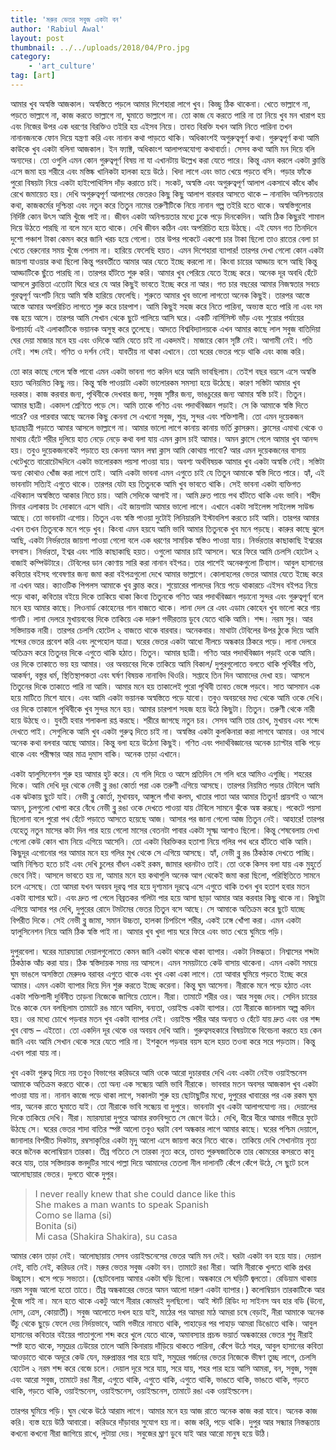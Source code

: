 ```yaml
---
title: 'মরুর ভেতর সবুজ একটা বন'
author: 'Rabiul Awal'
layout: post
thumbnail: ../../uploads/2018/04/Pro.jpg
category:
    - 'art_culture'
tag: [art]
---
```

আমার খুব অস্বস্তি আজকাল। অস্বস্তিতে পড়লে আমার দিশেহারা লাগে খুব। কিচ্ছু ঠিক থাকেনা। খেতে ভাল্লাগে না, পড়তে ভাল্লাগে না, কাজ করতে ভাল্লাগে না, ঘুমাতে ভাল্লাগে না। তো কাজ যে করতে পারি না তা নিয়ে খুব মন খারাপ হয় এবং নিজের উপর এক ধরণের বিরক্তিও তইরি হয় এইসব নিয়ে। তাবত বিরক্তি যখন আমি নিতে পারিনা তখন নানানজনকে ফোন দিয়ে যন্ত্রণা করি এবং নানান কথা পাড়তে থাকি। অধিকাংশই অগুরুত্বপূর্ণ কথা। গুরুত্বপূর্ণ কথা আমি কাউকে খুব একটা বলিনা আজকাল। ইন ফ্যাক্ট, অধিকাংশ আলাপঅযোগ্য কথাবার্তা। সেসব কথা আমি মন দিয়ে বলি অন্যদের। তো ওগুলি এমন কোন গুরুত্বপূর্ণ বিষয় না যা এখানটায় উল্লেখ করা যেতে পারে। কিন্তু এমন করলে একটা ক্লান্তি এসে জমা হয় শরীরে এবং মস্তিষ্ক খানিকটা হালকা হয়ে উঠে। খিদা লাগে এবং ভাত খেয়ে পড়তে বসি। পড়ার ফাঁকে পুরো বিষয়টা নিয়ে একটা হাইপোথিসিস দাঁড় করাতে চাই। সংকট, অস্বস্তি এবং অগুরুত্বপূর্ণ আলাপ একসাথে কাঁধে কাঁধ রেখে জমায়েত হয়। দেখি অগুরুত্বপূর্ণ আলাপের ভেতরও কিছু কিছু আলাপ বারবার আসতে থাকে – নানাবিদ অনিশ্চয়তার কথা, কাজকর্মের দুশ্চিন্তা এবং নতুন করে তিতুন নামের তরুণীটিকে নিয়ে নানান গল্প তইরি হতে থাকে। অস্বস্তিগুলোর নির্দিষ্ট কোন উৎস আমি খুঁজে পাই না। জীবন একটা অনিশ্চয়তার মধ্যে ঢুকে পড়ে দিনকেদিন। আমি ঠিক কিছুরই শামাল দিয়ে উঠতে পারছি না বলে মনে হতে থাকে। দেখি জীবন কঠিন এবং অপরিচিত হয়ে উঠছে। এই যেমন গত তিনদিনে দুশো পঞ্চাশ টাকা কেমন করে জানি খরচ হয়ে গেলো। তার উপর পকেটে একশো চার টাকা ছিলো তাও রাতের বেলা চা খেতে বেরুনোর সময় খুঁজে পেলাম না। হারিয়ে ফেলেছি হয়ত। এমন দিশেহারা ব্যাপার! তারপর দেখা গেলো কোন একটা জায়গা যাওয়ার কথা ছিলো কিন্তু পরবর্তীতে আমার আর যেতে ইচ্ছে করলো না। কিংবা চায়ের আড্ডায় বসে আছি কিন্তু আড্ডাটিকে ছুঁতে পারছি না। তারপর হাঁটতে শুরু করি। আমার খুব পেরিয়ে যেতে ইচ্ছে করে। অনেক দূর অবধি হেঁটে আসলে ক্লান্তিতা এতোটা ঘিরে ধরে যে আর কিছুই ভাবতে ইচ্ছে করে না আর। গত চার বছরের আমার নিজস্বতার সবচে গুরত্বপূর্ণ অংশটি নিয়ে আমি স্বস্তি হারিয়ে ফেলেছি। শুরুতে আমার খুব ভালো লাগতো অনেক কিছুই। তারপর আস্তে আস্তে আমার অপরিচিত লাগতে শুরু করে চারপাশ। আমি কিছুই সহজ করে নিতে পারিনা, অভ্যস্ত হতে পারি না এবং দম বন্ধ হয়ে আসে। তারপর আমি সেখান থেকে ছুটে পালিয়ে আসি ঘরে। একটি নার্সিসিস্ট ভাঁড় এবং শুয়োর পর্যায়ের উপাচার্য্য এই এলাকাটিকে ভয়ানক অসুস্থ করে তুলেছে। আদতে বিশ্ববিদ্যালয়কে এখন আমার কাছে লাল সবুজ বাতিদিয়া ঘের দেয়া মাজার মনে হয় এবং ওদিকে আমি যেতে চাই না একদমই। মাজারে কোন সৃষ্টি নেই। আগামী নেই। গতি নেই। শব্দ নেই। গণিত ও দর্শন নেই। যাবতীয় না থাকা এখানে। তো ঘরের ভেতর পড়ে থাকি এবং কাজ করি।

তো কার কাছে গেলে স্বস্তি পাবো এমন একটা ভাবনা গত কদিন ধরে আমি ভাবছিলাম। তেইশ বছর বয়সে এসে অস্বস্তি হয়ত অনিয়মিত কিছু নয়। কিন্তু স্বস্তি পাওয়াটা একটা ভালোরকম সমস্যা হয়ে উঠেছে। কারণ সস্তিটা আমার খুব দরকার। কাজ করবার জন্য, পৃথিবীকে দেখবার জন্য, সবুজ সৃষ্টির জন্য, ভাঙচুরের জন্য আমার স্বস্তি চাই। তিতুন। আমার ছাত্রী। একাদশ শ্রেণিতে পড়ে সে। আমি তাকে গণিত এবং পদার্থবিজ্ঞান পড়াই। সে কি আমাকে স্বস্তি দিতে পারে? ওর পারবার আছে অনেক কিছু কেননা সে এখনো সবুজ, শুভ্র, সুন্দর এবং শক্তিশালী। তো এমন দুয়েকজন ছাত্রছাত্রী পড়াতে আমার আসলে ভাল্লাগে না। আমার ভালো লাগে কানায় কানায় ভর্তি ক্লাসরুম। ক্লাসের এমাথা থেকে ও মাথায় হেঁটে শরীর দুলিয়ে হাত নেড়ে নেড়ে কথা বলা যায় এমন ক্লাস চাই আমার। অমন ক্লাসে গেলে আমার খুব আনন্দ হয়। তবুও দুয়েকজনকেই পড়াতে হয় কেননা অমন লম্বা ক্লাস আমি কোথায় পাবো? আর এমন দুয়েকজনের বাসায় খেটেখুতে বারোচৌদ্দদিনে একটা ভালোরকম পয়সা পাওয়া যায়। অবশ্য অর্থবিষয়ক আমার খুব একটা অস্বস্তি নেই। সস্তিটা অন্য কোথাও খোঁজ করা লাগে তাই। আমি একটা ভাবনা এমন এগুতে চাই যে তিতুন আমাকে স্বস্তি দিতে পারে। হ্যাঁ, এই ভাবনাটা সত্যিই এগুতে থাকে। তারপর যেটা হয় তিতুনকে আমি খুব ভাবতে থাকি। সেই ভাবনা একটা ব্যক্তিগত এথিক্যাল অস্বস্তিতে আকার নিতে চায়। আমি সেদিকে আগাই না। আমি দ্রুত পায়ে পথ হাঁটতে থাকি এবং ভাবি। শহীদ মিনার এলাকায় টং দোকানে এসে থামি। এই জায়গাটা আমার ভালো লাগে। এখানে একটা সাইলেন্স সাইলেন্স সাউন্ড আছে। তো ভাবনাটা এগোয়। তিতুন এবং স্বস্তি পাওয়া দুটোই লিনিয়ারলি ইস্টাবলিশ করতে চাই আমি। তারপর আমার এখন তখন তিতুনকে মনে পড়ে খুব। কিংবা এমন হয়যে আমি ভাবি আমার তিতুনকে খুব মনে পড়ছে। কারুর কাছে ঝুলে আছি, একটা নির্ভরতার জায়গা পাওয়া গেলো বলে এক ধরণের সাময়িক স্বস্তিও পাওয়া যায়। নির্ভরতার কাছাকাছি ইশ্বরের বসবাস। নির্ভরতা, ইশ্বর এবং শান্তি কাছাকাছি হয়ত। ওগুলো আমার চাই আসলে। ঘরে ফিরে আমি চেলসি হোটেল ২ বাজাই কম্পিউটারে। টেবিলের ডান কোণায় সারি করা নানান বইপত্র। তার পাশেই অনেকগুলো টিব্যাগ। আবুল হাসানের কবিতার বইসহ গবেষণার জন্য জমা করা বইপত্রগুলো দেখে আমার ভাল্লাগে। কোলাহলের ভেতর আমার যেতে ইচ্ছে করে না এখন আর। ক্যাওটিক পিপলস আমাকে খুব ক্লান্ত করে। শুয়োরের পালদের নিয়ে পড়ে থাকারচে এইসব বইপত্র নিয়ে পড়ে থাকা, কবিতার বইয়ে দিকে তাকিয়ে থাকা কিংবা তিতুনকে গণিত আর পদার্থবিজ্ঞান পড়ানো সুন্দর এবং গুরুত্বপূর্ণ বলে মনে হয় আমার কাছে। লিওনার্ড কোহেনের গান বাজতে থাকে। লানা দেল রে এবং এডাম কোহেন খুব ভালো করে গায় গানটি। লানা দেলরে মুখায়ববের দিকে তাকিয়ে এক দারুণ গভীরতায় ডুবে যেতে থাকি আমি। শব্দ। নরম সুর। আর সস্তিদায়ক নারী। তারপর চেলসি হোটেল ২ বাজতে থাকে বারবার। অনেকবার। মাথাটা টেবিলের উপর ঠুকে দিয়ে আমি শব্দের ভেতর প্রবেশ করি এবং লুপেহোল যাত্রা। ঘরের ভেতর একটা আধো নীলচে অন্ধকার ঠিকরে পড়ে। লানা দেলরে অতিক্রম করে তিতুনর দিকে এগুতে থাকি হঠাত। তিতুন। আমার ছাত্রী। গণিত আর পদার্থবিজ্ঞান পড়াই ওকে আমি। ওর দিকে তাকাতে ভয় হয় আমার। ওর অবয়বের দিকে তাকিয়ে আমি বিকাল/ দুপুরগুলোতে বলতে থাকি পৃথিবীর গতি, আকর্ষণ, বস্তুর ধর্ম, স্থিতিস্থাপকতা এবং ঘর্ষণ বিষয়ক নানাবিদ থিওরি। সপ্তাহে তিন দিন আমাদের দেখা হয়। আসলে তিতুনের দিকে তাকাতে পারি না আমি। আমার মনে হয় তাকালেই পুরো পৃথিবী তাবত ভেঙ্গে পড়বে। সাত আসমান এক হয়ে মাটিতে মিশে যাবে। এবং আমি একটা ভয়ানক অস্বস্তিতে পড়ে যাবো। তবুও অবয়বের মধ্য থেকে আমি ওকে দেখি। ওর দিকে তাকালে পৃথিবীকে খুব সুন্দর মনে হয়। আমার চারপাশ সহজ হয়ে উঠে কিছুটা। তিতুন। তরুণী থেকে নারী হয়ে উঠছে ও। যুবতী হবার শলাকলা রপ্ত করছে। শরীরে জাগছে নতুন চর। সেসব আমি তার চোখ, মুখায়ব এবং শব্দে দেখতে পাই। সেগুলিকে আমি খুব একটা গুরুত্ব দিতে চাই না। অস্বস্তির একটা কুলকিনারা করা লাগবে আমার। ওর সাথে অনেক কথা বলবার আছে আমার। কিন্তু বলা হয়ে উঠেনা কিছুই। গণিত এবং পদার্থবিজ্ঞানের অনেক চ্যাপ্টার বাকি পড়ে থাকে এবং পরীক্ষার আর মাত্র দুমাস বাকি। অনেক তাড়া এখানে।

একটা হ্যালুসিনেশন শুরু হয় আমার হুট করে। যে গলি দিয়ে ও আসে প্রতিদিন সে গলি ধরে আমিও এগুচ্ছি। শহরের দিকে। আমি দেখি দূর থেকে নেভী ব্লু রঙা কোর্তা পরা এক তরুণী এগিয়ে আসছে। তারপর নিয়মিত পড়ার টেবিলে আমি এক ঝটকায় ছুটে যাই। নেভী ব্লু কোর্তা, মুখাবয়ব, আঙ্গুলে গাঁথা কলম, খাতার পাতা আর আমার তিতুন! প্রায়শই ও আসে অমন, চুলগুলো খোপা করে বেঁধে নেভী ব্লু রঙা ওকে দেখতে পাওয়া যায় টেবিলে সামনে ঝুঁকে অঙ্ক করছে। পকেটে পয়সা ছিলোনা বলে পুরো পথ হেঁটে পড়াতে আসতে হয়েছে আজ। আসার পর জানা গেলো আজ তিতুন নেই। আহারে! তারপর যেহেতু নতুন মাসের কটা দিন পার হয়ে গেলো মাসের বেতনটা পাবার একটা সূক্ষ্ম আশাও ছিলো। কিন্তু শেষবেলায় দেখা গেলো কেউ কোন খাম নিয়ে এগিয়ে আসেনি। তো একটা বিরক্তিকর হতাশা নিয়ে গলির পথ ধরে হাঁটতে থাকি আমি। কিছুদূর এগোনোর পর আমার মনে হয় গলির মুখ থেকে সে এগিয়ে আসছে। হ্যাঁ, নেভী ব্লু রঙ ঠিকঠাক দেখতে পাচ্ছি। আমি নিশ্চিত হতে চাই এবং দেখি চুলের বাঁধন একই রকম, জামার ধরনটাও তাই। তো ওকে কিসব বলা যায় এক মুহুর্তে ভেবে নিই। আসলে ভাবতে হয় না, আমার মনে হয় কথাগুলি অনেক আগ থেকেই জমা করা ছিলো, পরিস্থিতিতে সামনে চলে এসেছে। তো আমরা যখন অবয়ব দূরত্ব পার হয়ে দৃশ্যমান দূরত্বে এসে এগুতে থাকি তখন খুব হতাশ হবার মতন একটা ব্যাপার ঘটে। এবং দ্রুত পা পেলে বিব্রতকর গলিটা পার হয়ে আসা ছাড়া আমার আর করবার কিছু থাকে না। কিছুটা এগিয়ে আসার পর দেখি, দুপুরের রোদে টমটমের ভেতর তিতুন বসে আছে। সে আমাকে অতিক্রম করে ছুটে যাচ্ছে বিপরীত দিকে। সেই নেভী ব্লু জামা, সমান উচ্চতা, হালকা চিপচিপে শরীর, একই ঢঙ্গে খোঁপা করা। এমন একটা হ্যালুসিনেশন নিয়ে আমি ঠিক স্বস্তি পাই না। আমার খুব খুদা পায় ঘরে ফিরে এবং ভাত খেয়ে ঘুমিয়ে পড়ি।

দুপুরবেলা। ঘরের ম্যারম্যারা দেয়ালগুলোতে কেমন জানি একটা থমকে থাকা ব্যাপার। একটা নিস্তব্ধতা। নিশ্বাসের শব্দটা ঠিকঠাক আঁচ করা যায়। ঠিক স্বস্তিদায়ক সময় নয় আসলে। এমন সময়টাতে কেউ বাসায় থাকেনা। এমন একটা সময়ে ঘুম ভাঙলে অসস্তিতা মেরুদণ্ড বরাবর এগুতে থাকে এবং খুব একা একা লাগে। তো আবার ঘুমিয়ে পড়তে ইচ্ছে করে আমার। এমন একটা ব্যাপার দিয়ে দিন শুরু করতে ইচ্ছে করেনা। কিন্তু ঘুম আসেনা। নীরাকে মনে পড়ে হঠাত এবং একটা শক্তিশালী দুর্বিনীত তাড়না নিজেকে জাগিয়ে তোলে। নীরা। তামাটে শরীর ওর। আর সবুজ দেহ। সেদিন চায়ের টঙে কাকে যেন বলছিলাম তামাটে রঙ মানে আদিম, বন্যতা, ওয়াইল্ড একটা ব্যাপার। তো নীরাকে জানলাম অল্প কদিন হয়। ওর মধ্যে চোখে পড়বার মতন খুব একটা ব্যাপার নেই। ওয়াইল্ড শরীর আর অন্যত ও হেঁটে যায় দ্রুত এবং ওর শব্দ খুব বোল্ড – এইতো। তো একদিন দূর থেকে ওর অবয়ব দেখি আমি। গুরুত্বসহকারে বিষয়টাকে বিবেচনা করতে হয় কেন জানি এবং আমি সেখান থেকে সরে যেতে পারি না। ইশকুলে পড়বার বয়স হলে হয়ত তওবা করে সরে পড়তাম। কিন্তু এখন পারা যায় না।

খুব একটা গুরুত্ব দিয়ে নয় তবুও বিভাগের করিডরে আমি ওকে আরো দুচারবার দেখি এবং একটা নেইভ ওয়াইল্ডনেস আমাকে অতিক্রম করতে থাকে। তো অন্য এক সন্ধ্যেয় আমি ভাবি নীরাকে। ভাববার মতন অবসর আজকাল খুব একটা পাওয়া যায় না। নানান কাজে পড়ে থাকা লাগে, সকালটা শুরু হয় ছোটাছুটির মধ্যে, দুপুরের খাবারের পর এক রকম ঘুম পায়, অনেক রাতে ঘুমাতে যাই। তো নীরাকে ভাবি সন্ধ্যেয় বা দুপুরে। ভাবনাটা খুব একটা আলাপযোগ্য নয়। দেয়ালের দিকে তাকিয়ে দেখি। নীরা। ম্যারম্যারা দুপুরে আমার রক্তবিন্দুতে সে জেগে উঠে। দেখি, ধীরে ধীরে আমার গভীরে ফুটে উঠছে সে। ঘরের ভেতর শাদা বাতির স্পষ্ট আলো তবুও ঘরটা বেশ অন্ধকার লাগে আমার কাছে। ঘরের পশ্চিম দেয়ালে, জানালার বিপরীত দিকটায়, রম্বসাকৃতির একটা মৃদু আলো এসে জায়গা করে নিতে থাকে। তাকিয়ে দেখি সেখানটায় নৃত্য করে জনৈক কলোম্বিয়ান তারকা। তীব্র গতিতে সে তারকা নৃত্য করে, তাবত পুরুষজাতিকে তার কোমরের কসরতে কাবু করে যায়, তার সস্তিদায়ক স্তনদুটির সাথে পাল্লা দিয়ে আমাদের তেতলা নীল দালানটি কেঁপে কেঁপে উঠে, সে ছুটে চলে আলোছায়ার ভেতর। দুলতে থাকে দুপুর।

>I never really knew that she could dance like this   
>She makes a man wants to speak Spanish   
>Como se llama (si)   
>Bonita (si)   
>Mi casa (Shakira Shakira), su casa

আমার কোন তাড়া নেই। আলোছায়ায় সেসব ওয়াইল্ডনেসের ভেতর আমি মন দেই। ঘরটা একটা বন হয়ে যায়। দেয়াল নেই, বাতি নেই, করিডর নেই। মরুর ভেতর সবুজ একটা বন। তামাটে রঙা নীরা। আমি নীরাকে খুলতে থাকি প্রখর উচ্ছ্বাসে। খসে পড়ে সভ্যতা। (ছোটবেলায় আমার একটা ঘড়ি ছিলো। অন্ধকারে সে ঘড়িটি জ্বলতো। রেডিয়াম থাকায় নরম সবুজ আলো হতো তাতে। তীব্র অন্ধকারের ভেতর অমন আলো দারুণ একটা ব্যাপার।) কলোম্বিয়ান তারকাটিকে আর খুঁজে পাই না। মনে হতে থাকে একটু আগে নীরার কোমরই দুলছিলো। আই স্টার্ট রিডিং দ্য সাইনস অব হার বডি (উনো, দোস, ত্রেস, কোয়ার্তী)। সবুজ আলোতে দখল হয়ে যাই, মাঠের পর আমরা মাঠ আমরা চষে বেড়াই, নীরা আমাকে অনেক উঁচু থেকে ছুড়ে ফেলে দেয় নির্দয়ভাবে, আমি গভীরে নামতে থাকি, পাহাড়ের পর পাহাড় আমরা ডিঙোতে থাকি। আবুল হাসানের কবিতার বইয়ের পাতাগুলো শব্দ করে খুলে যেতে থাকে, অমাবস্যার প্রচন্ড ভয়ার্ত অন্ধকারের ভেতর শুধু নীরাই স্পষ্ট হতে থাকে, সমুদ্রের ঢেউয়ের তালে আমি কিনারায় দাঁড়িয়ে থাকতে পারিনা, কেঁপে উঠে শহর, আবুল হাসানের কবিতা আওড়াতে থাকে অদূরে কেউ যেন, মরুপ্রান্তর পার হয়ে যাই, সমুদ্রের গর্জনের ভেতর নিজেকে ভীষণ তুচ্ছ লাগে, চেলসি হোটেল ২ নরম শব্দ করে বেজে চলে। দেয়াল দূরে সরে যায়, সরে যায়, শহর পার হয়ে আসি আমরা, বন, সবুজ, সবুজ এবং আরো সবুজ, তামাটে রঙা নীরা, এগুতে থাকি, এগুতে থাকি, এগুতে থাকি, ভাঙতে থাকি, ভাঙতে থাকি, গড়তে থাকি, গড়তে থাকি, ওয়াইল্ডনেস, ওয়াইল্ডনেস, ওয়াইল্ডনেস, তামাটে রঙা এক ওয়াইল্ডনেস।

তারপর ঘুমিয়ে পড়ি। ঘুম থেকে উঠে আরাম লাগে। আমার মনে হয় আজ রাতে অনেক কাজ করা যাবে। অনেক কাজ করি। ব্যস্ত হয়ে উঠি আবারো। করিডরে দাঁড়াবার সুযোগ হয় না। কাজ করি, পড়ে থাকি। দুপুর আর সন্ধ্যার নিস্তব্ধতায় কখনো কখনো নীরা জাগিয়ে রাখে, লুটায়া দেয়। সবুজের ঘ্রাণ ডুবে যাই আর আরো মানুষ হয়ে উঠি।
